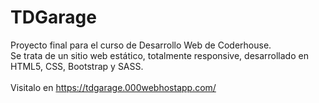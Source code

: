 # TDGarage

Proyecto final para el curso de Desarrollo Web de Coderhouse. <br>
Se trata de un sitio web estático, totalmente responsive, desarrollado en HTML5, CSS, Bootstrap y SASS. <br>
<br>
Visitalo en https://tdgarage.000webhostapp.com/
